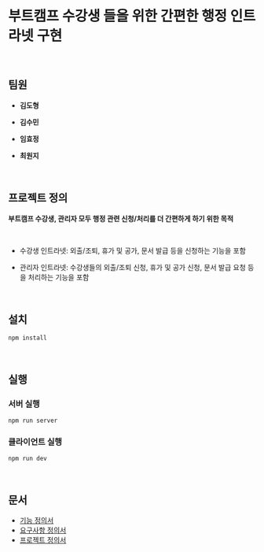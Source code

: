 # 부트캠프 수강생 들을 위한 간편한 행정 인트라넷 구현
<br>

## 팀원

- **김도형**
  
- **김수민**
  
- **임효정**
  
- **최원지**

<br>

## 프로젝트 정의


**부트캠프 수강생, 관리자 모두 행정 관련 신청/처리를 더 간편하게 하기 위한 목적**

<br>


- 수강생 인트라넷: 외출/조퇴, 휴가 및 공가, 문서 발급 등을 신청하는 기능을 포함
  
- 관리자 인트라넷: 수강생들의 외출/조퇴 신청, 휴가 및 공가 신청, 문서 발급 요청 등을 처리하는 기능을 포함

<br>


## 설치

```
npm install
```

<br>


## 실행


### 서버 실행

```
npm run server 
```

### 클라이언트 실행

```
npm run dev 
```

<br>

## 문서


- [기능 정의서](https://github.com/Dev-FE-1/Toy_Project_Team-4/blob/main/design/%EA%B8%B0%EB%8A%A5%20%EC%A0%95%EC%9D%98%EC%84%9C.md)
- [요구사항 정의서](https://github.com/Dev-FE-1/Toy_Project_Team-4/blob/main/design/%EC%9A%94%EA%B5%AC%EC%82%AC%ED%95%AD%20%EC%A0%95%EC%9D%98%EC%84%9C.md)
- [프로젝트 정의서](https://github.com/Dev-FE-1/Toy_Project_Team-4/blob/main/design/%ED%94%84%EB%A1%9C%EC%A0%9D%ED%8A%B8%20%EC%A0%95%EC%9D%98%EC%84%9C.md)

